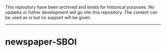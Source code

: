This repository have been archived and exists for historical purposes. 
No updates or futher development will go into this repository. The content can be used as is but no support will be given. 

---

newspaper-SBOI
==============
